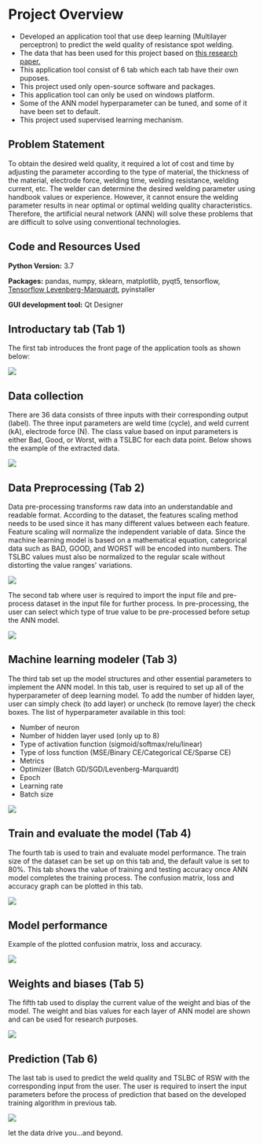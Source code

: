# Project Overview 
* Developed an application tool that use deep learning (Multilayer perceptron) to predict the weld quality of resistance spot welding. 
* The data that has been used for this project based on [this research paper.](https://www.sciencedirect.com/science/article/pii/S0261306908001301)
* This application tool consist of 6 tab which each tab have their own puposes.
* This project used only open-source software and packages.
* This application tool can only be used on windows platform.
* Some of the ANN model hyperparameter can be tuned, and some of it have been set to default.
* This project used supervised learning mechanism.

## Problem Statement
To obtain the desired weld quality, it required a lot of cost and time by adjusting the parameter according to the type of material, the thickness of the material, electrode force, welding time, welding resistance, welding current, etc. The welder can determine the desired welding parameter using handbook values or experience. However, it cannot ensure the welding parameter results in near optimal or optimal welding quality characteristics. Therefore, the artificial neural network (ANN) will solve these problems that are difficult to solve using conventional technologies.

## Code and Resources Used 
**Python Version:** 3.7

**Packages:** pandas, numpy, sklearn, matplotlib, pyqt5, tensorflow, [Tensorflow Levenberg-Marquardt](https://github.com/fabiodimarco/tf-levenberg-marquardt), pyinstaller

**GUI development tool:** Qt Designer

## Introductary tab (Tab 1)
The first tab introduces the front page of the application tools as shown below:

![](https://github.com/aimanraz/rsw-deep-learning/blob/main/Tab1.JPG?raw=true)

## Data collection
There are 36 data consists of three inputs with their corresponding output (label). The three input parameters are weld time (cycle), and weld current (kA), electrode force (N). The class value based on input parameters is either Bad, Good, or Worst, with a TSLBC for each data point. Below shows the example of the extracted data.

![](https://github.com/aimanraz/rsw-deep-learning/blob/main/dataset_img.JPG?raw=true)

## Data Preprocessing (Tab 2)
Data pre-processing transforms raw data into an understandable and readable format. According to the dataset, the features scaling method needs to be used since it has many different values between each feature. Feature scaling will normalize the independent variable of data. Since the machine learning model is based on a mathematical equation, categorical data such as BAD, GOOD, and WORST will be encoded into numbers. The TSLBC values must also be normalized to the regular scale without distorting the value ranges' variations.

![](https://github.com/aimanraz/rsw-deep-learning/blob/main/histo_data.JPG?raw=true)

The second tab where user is required to import the input file and pre-process dataset in the input file for further process. In pre-processing, the user can select which type of true value to be pre-processed before setup the ANN model.

![](https://github.com/aimanraz/rsw-deep-learning/blob/main/Tab2.JPG?raw=true)

## Machine learning modeler (Tab 3)
The third tab set up the model structures and other essential parameters to implement the ANN model. In this tab, user is required to set up all of the hyperparameter of deep learning model. To add the number of hidden layer, user can simply check (to add layer) or uncheck (to remove layer) the check boxes. 
The list of hyperparameter available in this tool:
* Number of neuron
* Number of hidden layer used (only up to 8)
* Type of activation function (sigmoid/softmax/relu/linear)
* Type of loss function (MSE/Binary CE/Categorical CE/Sparse CE)
* Metrics 
* Optimizer (Batch GD/SGD/Levenberg-Marquardt)
* Epoch
* Learning rate
* Batch size

![](https://github.com/aimanraz/rsw-deep-learning/blob/main/Tab3.JPG?raw=true)

## Train and evaluate the model (Tab 4)
The fourth tab is used to train and evaluate model performance. The train size of the dataset can be set up on this tab and, the default value is set to 80%. This tab shows the value of training and testing accuracy once ANN model completes the training process. The confusion matrix, loss and accuracy graph can be plotted in this tab. 

![](https://github.com/aimanraz/rsw-deep-learning/blob/main/Tab4.JPG?raw=true)

## Model performance
Example of the plotted confusion matrix, loss and accuracy. 

![](https://github.com/aimanraz/rsw-deep-learning/blob/main/metrics.JPG?raw=true)

## Weights and biases (Tab 5)
The fifth tab used to display the current value of the weight and bias of the model. The weight and bias values for each layer of ANN model are shown and can be used for research purposes.

![](https://github.com/aimanraz/rsw-deep-learning/blob/main/Tab5.JPG?raw=true)

## Prediction (Tab 6)
The last tab is used to predict the weld quality and TSLBC of RSW with the corresponding input from the user. The user is required to insert the input parameters before the process of prediction that based on the developed training algorithm in previous tab.

![](https://github.com/aimanraz/rsw-deep-learning/blob/main/Tab6.JPG?raw=true)

let the data drive you...and beyond.
